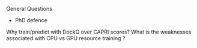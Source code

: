 General Questions
- PhD defence

Why train/predict with DockQ over CAPRI scores?
What is the weaknesses associated with CPU vs GPU resource training ?